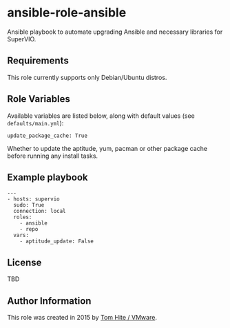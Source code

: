 # ansible-role-ansible

Ansible playbook to automate upgrading Ansible and necessary libraries for SuperVIO.

## Requirements

This role currently supports only Debian/Ubuntu distros.

## Role Variables

Available variables are listed below, along with default values (see `defaults/main.yml`):

    update_package_cache: True

Whether to update the aptitude, yum, pacman or other package cache before running any install tasks.

## Example playbook

```
---
- hosts: supervio
  sudo: True
  connection: local
  roles:
    - ansible
    - repo
  vars:
    - aptitude_update: False
```

## License

TBD

## Author Information

This role was created in 2015 by [Tom Hite / VMware](http://www.vmware.com/).
